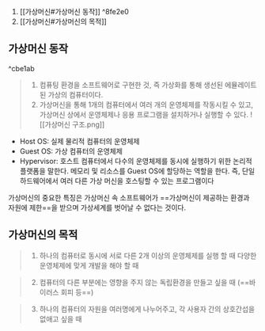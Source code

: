 1. [[가상머신#가상머신 동작]]  ^8fe2e0
2. [[가상머신#가상머신의 목적]]

## 가상머신 동작

^cbe1ab

> 1. 컴퓨팅 환경을 소프트웨어로 구현한 것, 즉 가상화를 통해 생선된 에뮬레이트된 가상의 컴퓨터이다.
> 2. 가상머신을 통해 1개의 컴퓨터에서 여러 개의 운영체제를 작동시킬 수 있고, 가상머신 상에서 운영체제나 응용 프로그램을 설치하거나 실행할 수 있다.
![[가상머신 구조.png]]
- Host OS: 실제 물리적 컴퓨터의 운영체제
- Guest OS: 가상 컴퓨터의 운영체제
- Hypervisor: 호스트 컴퓨터에서 다수의 운영체제를 동시에 실행하기 위한 논리적 플랫폼을 말한다. 메모리 및 리소스를 Guest OS에 할당하는 역할을 한다. 즉, 단일 하드웨어에서 여러 다른 가상 머신을 호스팅할 수 있는 프로그램이다

가상머신의 중요한 특징은 가상머신 속 소프트웨어가 ==가상머신이 제공하는 환경과 자원에 제한==을 받으며 가상세계를 벗어날 수 없다는 것이다.
## 가상머신의 목적
> 1. 하나의 컴퓨터로 동시에 서로 다른 2개 이상의 운영체제를 실행 할 때
	 다양한 운영체제에 맞게 개발을 해야 할 때

> 2. 컴퓨터의 다른 부분에는 영향을 주지 않는 독립환경을 만들고 싶을 때 (==바이러스 회피 등==) 

> 3. 하나의 컴퓨터의 자원을 여러명에게 나누어주고, 각 사용자 간의 상호간섭을 없애고 싶을 때

